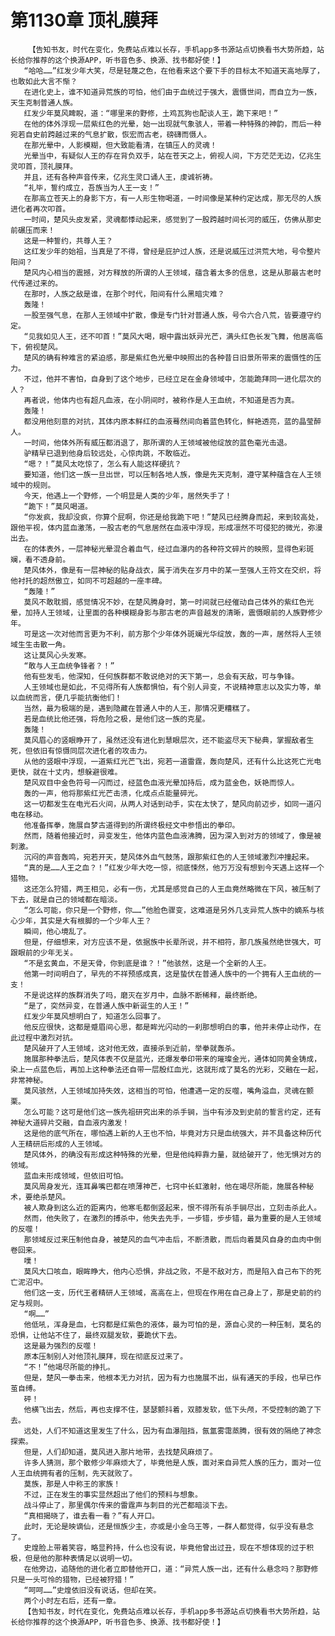 # 第1130章 顶礼膜拜
        【告知书友，时代在变化，免费站点难以长存，手机app多书源站点切换看书大势所趋，站长给你推荐的这个换源APP，听书音色多、换源、找书都好使！】
       “哈哈……”红发少年大笑，尽是轻蔑之色，在他看来这个要下手的目标太不知道天高地厚了，也敢如此大言不惭？
       在进化史上，谁不知道异荒族的可怕，他们由于血统过于强大，震慑世间，而自立为一族，天生克制普通人族。
       红发少年莫风睥睨，道：“哪里来的野修，土鸡瓦狗也配谈人王，跪下来吧！”
       在他的体外浮现一层紫红色的光晕，始一出现就气象骇人，带着一种特殊的神韵，而后一种宛若自史前跨越过来的气息扩散，恢宏而古老，磅礴而慑人。
       在那光晕中，人影模糊，但大致能看清，在镇压人的灵魂！
       光晕当中，有疑似人王的存在背负双手，站在苍天之上，俯视人间，下方茫茫无边，亿兆生灵叩首，顶礼膜拜。
       并且，还有各种声音传来，亿兆生灵口诵人王，虔诚祈祷。
       “礼毕，誓约成立，吾族当为人王一支！”
       在那高立苍天上的身影下方，有一人形生物喝道，一时间像是某种约定达成，那无尽的人族进化者再次叩首。
       一时间，楚风头皮发紧，灵魂都悸动起来，感觉到了一股跨越时间长河的威压，仿佛从那史前碾压而来！
       这是一种誓约，共尊人王？
       这红发少年的始祖，当真是了不得，曾经是庇护过人族，还是说威压过洪荒大地，号令整片阳间？
       楚风内心相当的震撼，对方释放的所谓的人王领域，蕴含着太多的信息，这是从那最古老时代传递过来的。
       在那时，人族之敌是谁，在那个时代，阳间有什么黑暗灾难？
       轰隆！
       一股至强气息，在那人王领域中扩散，像是专门针对普通人族，号令六合八荒，皆要遵守约定。
       “见我如见人王，还不叩首！”莫风大喝，眼中露出妖异光芒，满头红色长发飞舞，他居高临下，俯视楚风。
       楚风的确有种难言的紧迫感，那是紫红色光晕中映照出的各种昔日旧景所带来的震慑性的压力。
       不过，他并不害怕，自身到了这个地步，已经立足在金身领域中，怎能跪拜同一进化层次的人？
       再者说，他体内也有超凡血液，在小阴间时，被称作是人王血统，不知道是否为真。
       轰隆！
       都没用他刻意的对抗，其体内原本鲜红的血液蓦然间向着蓝色转化，鲜艳透亮，蓝的晶莹醉人。
       一时间，他体外所有威压都消退了，那所谓的人王领域被他绽放的蓝色毫光击退。
       驴精早已退到他身后较远处，心惊肉跳，不敢临近。
       “嗯？！”莫风太吃惊了，怎么有人能这样硬抗？
       要知道，他们这一族一旦出世，可以压制各地人族，像是先天克制，遵守某种蕴含在人王领域中的规则。
       今天，他遇上一个野修，一个明显是人类的少年，居然失手了！
       “跪下！”莫风喝道。
       “你发疯，我却没疯，你算个屁啊，你还是给我跪下吧！”楚风已经腾身而起，来到较高处，跟他平视，体内蓝血激荡，一股古老的气息居然在血液中浮现，形成凛然不可侵犯的微光，弥漫出去。
       在的体表外，一层神秘光晕混合着血气，经过血瀑内的各种符文碎片的映照，显得色彩斑斓，看不透身前。
       楚风体外，像是有一层神秘的贴身战衣，属于消失在岁月中的某一至强人王符文在交织，将他衬托的超然傲立，如同不可超越的一座丰碑。
       “轰隆！”
       莫风不敢耽搁，感觉情况不妙，在楚风腾身时，第一时间就已经催动自己体外的紫红色光晕，加持人王领域，让里面的各种模糊身影与那古老的声音越发的清晰，震慑眼前的人族野修少年。
       可是这一次对他而言更为不利，前方那个少年体外斑斓光华绽放，轰的一声，居然将人王领域生生击散一角。
       这让莫风心头发寒。
       “敢与人王血统争锋者？！”
       他有些发毛，他深知，任何族群都不敢说绝对的天下第一，总会有天敌，可与争锋。
       人王领域也是如此，不见得所有人族都惧怕，有个别人异变，不说精神意志以及实力等，单以血统而言，便几乎能抗衡他们！
       当然，最为极端的是，遇到隐藏在普通人中的人王，那情况更糟糕了。
       若是血统比他还强，将危险之极，是他们这一族的克星。
       轰隆！
       莫风眉心的竖眼睁开了，虽然还没有进化到慧眼层次，还不能盗尽天下秘典，掌握敌者生死，但依旧有惊慑同层次进化者的攻击力。
       从他的竖眼中浮现，一道紫红光芒飞出，宛若一道雷霆，轰向楚风，还有什么比这死亡光电更快，就在十丈内，想躲避很难。
       楚风双目中金色符号一闪而过，经蓝色血液光晕加持后，成为蓝金色，妖艳而惊人。
       轰的一声，他将那紫红光芒击溃，化成点点能量碎光。
       这一切都发生在电光石火间，从两人对话到动手，实在太快了，楚风向前迈步，如同一道闪电在移动。
       他准备挥拳，施展自梦古道得到的所谓终极经文中参悟出的拳印。
       然而，随着他接近时，异变发生，他体内蓝色血液沸腾，因为深入到对方的领域了，像是被刺激。
       沉闷的声音轰鸣，宛若开天，楚风体外血气鼓荡，跟那紫红色的人王领域激烈冲撞起来。
       “真的是……人王之血？！”红发少年大吃一惊，彻底悚然，他万万没有想到今天遇上这样一个猎物。
       这还怎么狩猎，两王相见，必有一伤，尤其是感觉自己的人王血竟然略微在下风，被压制了下去，就是自己的领域都在暗淡。
       “怎么可能，你只是一个野修，你……”他脸色骤变，这难道是另外几支异荒人族中的嫡系与核心少年，其实是大有根脚的一个少年人王？
       瞬间，他心境乱了。
       但是，仔细想来，对方应该不是，依据族中长辈所说，并不相符，那几族虽然绝世强大，可跟眼前的少年无关。
       “不是玄黄血，不是天骨，你到底是谁？！”他骇然，这是一个全新的人王。
       他第一时间明白了，早先的不祥预感成真，这是蛰伏在普通人族中的一个拥有人王血统的一支！
       不是说这样的族群消失了吗，磨灭在岁月中，血脉不断稀释，最终断绝。
       “是了，突然异变，在普通人族中新诞生的人王！”
       红发少年莫风想明白了，知道怎么回事了。
       他反应很快，这都是蹙眉间心思，都是眸光闪动的一刹那想明白的事，他并未停止动作，在此过程中激烈对抗。
       楚风破开了人王领域，这对他无效，直接杀到近前，举拳就轰杀。
       施展那种拳法后，楚风体表不仅是蓝光，还爆发拳印带来的璀璨金光，通体如同黄金铸成，染上一点蓝色后，再加上这种拳法还自带一层殷红血光，这就形成了莫名的光彩，交融在一起，非常神秘。
       莫风骇然，人王领域加持失效，这相当的可怕，他遭遇一定的反噬，嘴角溢血，灵魂在颤栗。
       怎么可能？这可是他们这一族先祖研究出来的杀手锏，当中有涉及到史前的誓言约定，还有神秘大道碎片交融，自血液内激发！
       这是他的底气所在，哪怕遇上新的人王也不怕，毕竟对方只是血统强大，并不具备这种历代人王精研后形成的人王领域。
       楚风体外，的确没有形成这种特殊的光晕，但是他纯粹靠力量，就给破开了，他无惧对方的领域。
       蓝血未形成领域，但依旧可怕。
       莫风周身发光，连耳鼻嘴巴都在喷薄神芒，七窍中长虹激射，他在竭尽所能，施展各种秘术，要绝杀楚风。
       被人欺身到这么近的距离内，他寒毛都倒竖起来，恨不得所有杀手锏尽出，立刻击杀此人。
       然而，他失败了，在激烈的搏杀中，他失去先手，一步错，步步错，最为重要的是人王领域的反噬！
       那领域反过来压制他自身，被楚风的血气冲击后，不断溃散，而后向着莫风自身的血肉中倒卷回来。
       噗！
       莫风大口咳血，眼眸睁大，他内心恐惧，非战之败，不是不敌对方，而是陷入自己布下的死亡泥沼中。
       他们这一支，历代王者精研人王领域，高高在上，但现在作用在自己身上了，那是史前的约定与规则。
       “啊……”
       他低吼，浑身是血，七窍都是红紫色的液体，最为可怕的是，源自心灵的一种压制，莫名的恐惧，让他站不住了，最终双腿发软，要跪伏下去。
       这是最为强烈的反噬！
       原本压制别人对他顶礼膜拜，现在彻底反过来了。
       “不！”他竭尽所能的挣扎。
       但是，楚风一拳击来，他根本无力对抗，因为有力也施展不出，纵有通天的手段，也早已作茧自缚。
       砰！
       他横飞出去，然后，再也支撑不住，瑟瑟颤抖着，双膝发软，低下头颅，不受控制的跪了下去。
       远处，人们不知道这里发生了什么，因为有血瀑阻挡，氤氲雾霭蒸腾，很有效的隔绝了神念探索。
       但是，人们却知道，莫风进入那片地带，去找楚风麻烦了。
       许多人猜测，那个散修少年麻烦大了，毕竟他是人族，面对来自异荒人族的压力，面对一位人王血统拥有者的压制，先天就败了。
       莫族，那是人中称王的家族！
       不过，正在发生的事实显然超出了他们的预料与想象。
       战斗停止了，那里偶尔传来的雷霆声与刺目的光芒都暗淡下去。
       “真相揭晓了，谁去看一看？”有人开口。
       此时，无论是映谪仙，还是恒族少主，亦或是小金乌王等，一群人都觉得，似乎没有悬念了。
       史煌脸上带着笑容，略显矜持，什么也没有说，毕竟他曾出过丑，现在不想体现的过于积极，但是他的那种表情足以说明一切。
       在他旁边，追随他的进化者立即替他开口，道：“异荒人族一出，还有什么悬念吗？那野修只是一头可怜的猎物，已经被狩猎！”
       “呵呵……”史煌依旧没有说话，但却在笑。
       两个小时左右后，还有一章。
       【告知书友，时代在变化，免费站点难以长存，手机app多书源站点切换看书大势所趋，站长给你推荐的这个换源APP，听书音色多、换源、找书都好使！】